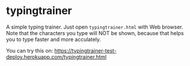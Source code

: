 # typingtrainer
A simple typing trainer.
Just open `typingtrainer.html` with Web browser.
Note that the characters you type will NOT be shown, because that helps you to type faster and more acculately.

You can try this on:
https://typingtrainer-test-deploy.herokuapp.com/typingtrainer.html
